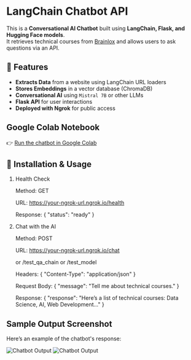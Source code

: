 # LangChain Chatbot API

This is a **Conversational AI Chatbot** built using **LangChain, Flask, and Hugging Face models**.  
It retrieves technical courses from [Brainlox](https://brainlox.com/courses/category/technical) and allows users to ask questions via an API.

## 🚀 Features
- **Extracts Data** from a website using LangChain URL loaders  
- **Stores Embeddings** in a vector database (ChromaDB)  
- **Conversational AI** using `Mistral 7B` or other LLMs  
- **Flask API** for user interactions  
- **Deployed with Ngrok** for public access

## **Google Colab Notebook**
👉 [Run the chatbot in Google Colab](https://colab.research.google.com/drive/1z9EyV4KQq37De3YZFhRYpLFDOY60fcDQ?usp=sharing)  

## 📌 Installation & Usage
1. Health Check
   
   Method: GET
   
   URL: https://your-ngrok-url.ngrok.io/health
   
   Response:
  {
    "status": "ready"
  }

2. Chat with the AI

   Method: POST

   URL: https://your-ngrok-url.ngrok.io/chat

   or /test_qa_chain or /test_model

   Headers:
   {
     "Content-Type": "application/json"
   }

   Request Body:
  {
  "message": "Tell me about technical courses."
  }

   Response:
  {
    "response": "Here’s a list of technical courses: Data Science, AI, Web Development..."
  }

## Sample Output Screenshot

Here’s an example of the chatbot's response:

![Chatbot Output](screenshots/chatbot_output.png)
![Chatbot Output](screenshots/chatbot_output.png)









